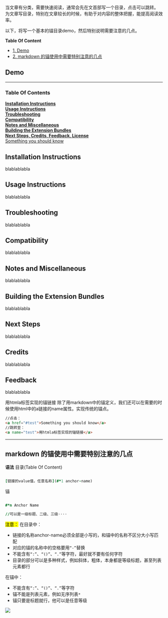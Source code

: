 当文章有分类，需要快速阅读，通常会先在文首部写一个目录，点击可以跳转。
为文章写目录，特别在文章较长的时候，有助于对内容的整体把握，能提高阅读效率。

以下，将写一个基本的锚目录demo，然后特别说明需要注意的几点。

**Table Of Content**
* [1. Demo](#demo)
* [2. markdown 的锚使用中需要特别注意的几点](#markdown-的锚使用中需要特别注意的几点)

## Demo
---
### **Table Of Contents**
**[Installation Instructions](#installation-instructions)**</br>
**[Usage Instructions](#usage-instructions)**</br>
**[Troubleshooting](#troubleshooting)**</br>
**[Compatibility](#compatibility)** </br>
**[Notes and Miscellaneous](#notes-and-miscellaneous)** </br>
**[Building the Extension Bundles](#building-the-extension-bundles)**</br>
**[Next Steps, Credits, Feedback, License](#next-steps)**</br>
<a href="#test">Something you should know</a> 

## Installation Instructions

blablablabla

## Usage Instructions

blablablabla

## Troubleshooting

blablablabla

## Compatibility

blablablabla

## Notes and Miscellaneous

blablablabla

## Building the Extension Bundles

blablablabla

## Next Steps

blablablabla

## Credits

blablablabla

## Feedback

blablablabla


<a name="test">用htmla标签实现的锚链接</a>
除了用markdown中的锚定义，我们还可以在需要的时候使用html中的a链接的name属性。实现传统的锚点。

```html
//点击：
<a href="#test">Something you should know</a>
//跳转至：
<a name="test">用htmla标签实现的锚链接</a>
````

---

## markdown 的锚使用中需要特别注意的几点

**语法**
目录(Table Of Content)

```j

[链接的value值，任意名称](#*1 anchor-name)

```

锚

```j

#*n Anchor Name

//可以是一级标题、二级、三级····
```

<mark>注意：</mark>
在目录中：

* 链接的名称anchor-name必须全部是小写的，和锚中的名称不区分大小写匹配
* 对应的锚的名称中的空格要用`“-”`替换
* 不能含有`“:”`、`“()”`、`“.”`等字符，最好就不要有任何字符
* 目录的部分可以是多种样式，例如斜体，粗体，本身都是等级标题，甚至列表元素都行

在锚中：

* 不能含有`“:”`、`“()”`、`“.”`等字符
* 锚不能是列表元素，例如无序列表`*`
* 锚只要是标题就行，他可以是任意等级

![](https://img2018.cnblogs.com/blog/1735896/201912/1735896-20191218163649372-80753162.png)

